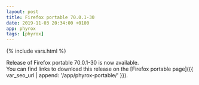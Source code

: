 ```yaml
---
layout: post
title: Firefox portable 70.0.1-30
date: 2019-11-03 20:34:00 +0100
app: phyrox
tags: [phyrox]
---
```

{% include vars.html %}

Release of Firefox portable 70.0.1-30 is now available.<br />
You can find links to download this release on the [Firefox portable page]({{ var_seo_url | append: '/app/phyrox-portable/' }}).